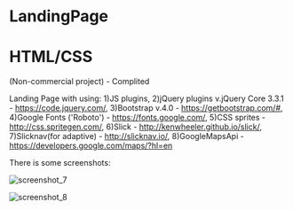 # LandingPage

# HTML/CSS

(Non-commercial project) - Complited

Landing Page with using:
1)JS plugins,
2)jQuery plugins v.jQuery Core 3.3.1 - https://code.jquery.com/,
3)Bootstrap v.4.0 - https://getbootstrap.com/#,
4)Google Fonts ('Roboto') - https://fonts.google.com/,
5)CSS sprites - http://css.spritegen.com/,
6)Slick - http://kenwheeler.github.io/slick/,
7)Slicknav(for adaptive) - http://slicknav.io/,
8)GoogleMapsApi - https://developers.google.com/maps/?hl=en

There is some screenshots: 

![screenshot_7](https://user-images.githubusercontent.com/35704856/37709468-fd25d0ce-2d12-11e8-91f1-a7e5984cf896.png)

![screenshot_8](https://user-images.githubusercontent.com/35704856/37709568-3fdeef36-2d13-11e8-933c-7b6d47ac70cb.png)


